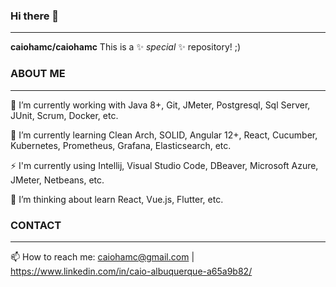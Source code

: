 ### Hi there 👋
---
**caiohamc/caiohamc** This is a ✨ _special_ ✨ repository! ;)

### ABOUT ME
---
  🔭 I’m currently working with Java 8+, Git, JMeter, Postgresql, Sql Server, JUnit, Scrum, Docker, etc.
  
  🌱 I’m currently learning Clean Arch, SOLID, Angular 12+, React, Cucumber, Kubernetes, Prometheus, Grafana, Elasticsearch, etc.
  
  ⚡ I'm currently using Intellij, Visual Studio Code, DBeaver, Microsoft Azure, JMeter, Netbeans, etc.
  
  🤔 I’m thinking about learn React, Vue.js, Flutter, etc.

### CONTACT
---
  📫 How to reach me: caiohamc@gmail.com | https://www.linkedin.com/in/caio-albuquerque-a65a9b82/
